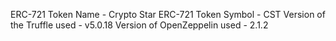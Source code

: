 ERC-721 Token Name - Crypto Star
ERC-721 Token Symbol - CST
Version of the Truffle used - v5.0.18
Version of OpenZeppelin used - 2.1.2